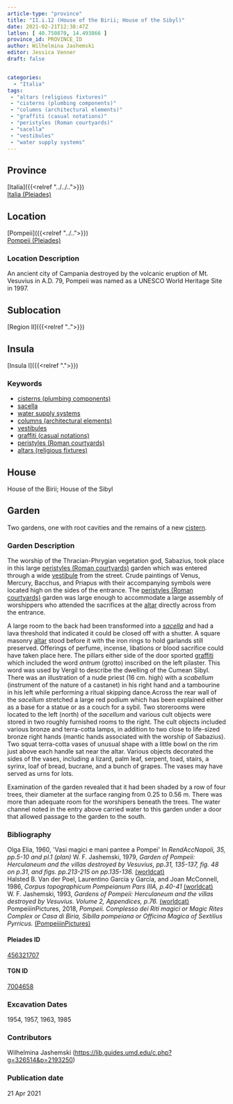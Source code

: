 ```yaml
---
article-type: "province"
title: "II.i.12 (House of the Birii; House of the Sibyl)"
date: 2021-02-21T12:38:47Z
latlon: [ 40.750870, 14.493866 ]
province_id: PROVINCE_ID
author: Wilhelmina Jashemski
editor: Jessica Venner
draft: false


categories:
  - "Italia"
tags:
 - "altars (religious fixtures)"
 - "cisterns (plumbing components)"
 - "columns (architectural elements)"
 - "graffiti (casual notations)"
 - "peristyles (Roman courtyards)"
 - "sacella"
 - "vestibules"
 - "water supply systems"
---
```


## Province
[Italia]({{<relref "../../..">}}) \
[Italia (Pleiades)](https://pleiades.stoa.org/places/1052)

## Location
[Pompeii]({{<relref "../..">}}) \
[Pompeii (Pleiades)](https://pleiades.stoa.org/places/433032)


### Location Description
An ancient city of Campania destroyed by the volcanic eruption of Mt. Vesuvius in A.D. 79, Pompeii was named as a UNESCO World Heritage Site in 1997.

## Sublocation
[Region II]({{<relref "..">}})
## Insula
[Insula I]({{<relref ".">}})

### Keywords
 - [cisterns (plumbing components)](http://vocab.getty.edu/page/aat/300052558)
 - [sacella](http://www.getty.edu/vow/AATFullDisplay?find=sacellum&logic=AND&note=&english=N&prev_page=1&subjectid=300007570)
 - [water supply systems](http://vocab.getty.edu/page/aat/300008618)
 - [columns (architectural elements)](http://vocab.getty.edu/page/aat/300001571)
 - [vestibules](http://vocab.getty.edu/page/aat/300083076)
 - [graffiti (casual notations)](http://vocab.getty.edu/page/aat/300015613)
 - [peristyles (Roman courtyards)](http://vocab.getty.edu/page/aat/300080971)
 - [altars (religious fixtures)](http://vocab.getty.edu/page/aat/300003725)



 ## House
 House of the Birii; House of the Sibyl


## Garden
Two gardens, one with root cavities and the remains of a new [cistern](http://vocab.getty.edu/page/aat/300052558).

### Garden Description
The worship of the Thracian-Phrygian vegetation god, Sabazius, took place in this large [peristyles (Roman courtyards)](http://vocab.getty.edu/page/aat/300080971) garden which was entered through a wide [vestibule](http://vocab.getty.edu/page/aat/300083076) from the street. Crude paintings of Venus, Mercury, Bacchus, and Priapus with their accompanying symbols were located high on the sides of the entrance. The [peristyles (Roman courtyards)](http://vocab.getty.edu/page/aat/300080971) garden was large enough to accommodate a large assembly of worshippers who attended the sacrifices at the [altar](http://vocab.getty.edu/page/aat/300003725) directly across from the entrance.

A large room to the back had been transformed into a [*sacella*](http://www.getty.edu/vow/AATFullDisplay?find=sacellum&logic=AND&note=&english=N&prev_page=1&subjectid=300007570) and had a lava threshold that indicated it could be closed off with a shutter. A square masonry [altar](http://vocab.getty.edu/page/aat/300003725) stood before it with the iron rings to hold garlands still preserved. Offerings of perfume, incense, libations or blood sacrifice could have taken place here. The pillars either side of the door sported [graffiti](http://vocab.getty.edu/page/aat/300015613) which included the word *antrum* (grotto) inscribed on the left pilaster. This word was used by Vergil to describe the dwelling of the Cumean Sibyl. There was an illustration of a nude priest (16 cm. high) with a *scabellum* (instrument of the nature of a castanet) in his right hand and a tambourine in his left while performing a ritual skipping dance.Across the rear wall of the *sacellum* stretched a large red podium which has been explained either as a base for a statue or as a couch for a sybil. Two storerooms were located to the left (north) of the *sacellum* and various cult objects were stored in two roughly furnished rooms to the right. The cult objects included various bronze and terra-cotta lamps, in addition to two close to life-sized bronze right hands (mantic hands associated with the worship of Sabazius). Two squat terra-cotta vases of unusual shape with a little bowl on the rim just above each handle sat near the altar. Various objects decorated the sides of the vases, including a lizard, palm leaf, serpent, toad, stairs, a syrinx, loaf of bread, bucrane, and a bunch of grapes. The vases may have served as urns for lots.  


Examination of the garden revealed that it had been shaded by a row of four trees, their diameter at the surface ranging from 0.25 to 0.56 m. There was more than adequate room for the worshipers beneath the trees. The water channel noted in the entry above carried water to this garden under a door that allowed passage to the garden to the south.


### Bibliography
Olga Elia, 1960, 'Vasi magici e mani pantee a Pompei' In *RendAccNapoli, 35, pp.5-10 and pl.1 (plan)*
W. F. Jashemski, 1979, *Garden of Pompeii: Herculaneum and the villas destroyed by Vesuvius, pp.31, 135-137, fig. 48 on p.31, and figs. pp.213-215 on pp.135-136.* [(worldcat)](https://www.worldcat.org/title/gardens-of-pompeii-1/oclc/312003872&referer=brief_results)  
Halsted B. Van der Poel, Laurentino García y García, and Joan McConnell, 1986, *Corpus topographicum Pompeianum Pars IIIA, p.40-41* [(worldcat)](https://www.worldcat.org/title/corpus-topographicum-pompeianum/oclc/8667821)  
W. F. Jashemski, 1993, *Gardens of Pompeii: Herculaneum and the villas destroyed by Vesuvius. Volume 2, Appendices, p.76.* [(worldcat)](https://www.worldcat.org/title/gardens-of-pompeii-herculaneum-and-the-villas-destroyed-by-vesuvius-volume-2-appendices/oclc/222353569)  
PompeiiinPictures, 2018, *Pompeii. Complesso dei Riti magici or Magic Rites Complex or Casa di Biria, Sibilla pompeiana or Officina Magica of Sextilius Pyrricus.* [(PompeiiinPictures)](https://pompeiiinpictures.com/pompeiiinpictures/R2/2%2001%2012.htm)


<!--#### Periodo ID-->

<!-- [PERIODO_ID](https://pleiades.stoa.org/places/PLEIADES_ID) -->

#### Pleiades ID
[456321707](https://pleiades.stoa.org/places/456321707)

#### TGN ID
[7004658](http://vocab.getty.edu/page/tgn/7004658)

###  Excavation Dates
1954, 1957, 1963, 1985

### Contributors
Wilhelmina Jashemski (https://lib.guides.umd.edu/c.php?g=326514&p=2193250)  

### Publication date

21 Apr 2021
<!-- Format: dd MONTH_NAME yyyy -->

<!-- DATE -->
